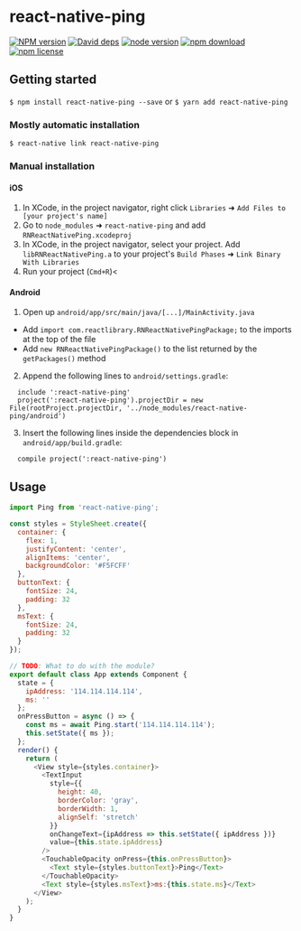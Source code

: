# react-native-ping

[![NPM version][npm-image]][npm-url] [![David deps][david-image]][david-url] [![node version][node-image]][node-url] [![npm download][download-image]][download-url] [![npm license][license-image]][download-url]

[npm-image]: https://img.shields.io/npm/v/react-native-ping.svg?style=flat-square
[npm-url]: https://npmjs.org/package/react-native-ping
[travis-image]: https://img.shields.io/travis/https://github.com/RoJoHub/react-native-ping.svg?style=flat-square
[travis-url]: https://travis-ci.org/https://github.com/RoJoHub/react-native-ping
[coveralls-image]: https://img.shields.io/coveralls/https://github.com/RoJoHub/react-native-ping.svg?style=flat-square
[coveralls-url]: https://coveralls.io/r/https://github.com/RoJoHub/react-native-ping?branch=master
[david-image]: https://img.shields.io/david/https://github.com/RoJoHub/react-native-ping.svg?style=flat-square
[david-url]: https://david-dm.org/https://github.com/RoJoHub/react-native-ping
[node-image]: https://img.shields.io/badge/node.js-%3E=_4.0-green.svg?style=flat-square
[node-url]: http://nodejs.org/download/
[download-image]: https://img.shields.io/npm/dm/react-native-ping.svg?style=flat-square
[download-url]: https://npmjs.org/package/react-native-ping
[license-image]: https://img.shields.io/npm/l/react-native-ping.svg

## Getting started

`$ npm install react-native-ping --save`
or
`$ yarn add react-native-ping`

### Mostly automatic installation

`$ react-native link react-native-ping`

### Manual installation

#### iOS

1. In XCode, in the project navigator, right click `Libraries` ➜ `Add Files to [your project's name]`
2. Go to `node_modules` ➜ `react-native-ping` and add `RNReactNativePing.xcodeproj`
3. In XCode, in the project navigator, select your project. Add `libRNReactNativePing.a` to your project's `Build Phases` ➜ `Link Binary With Libraries`
4. Run your project (`Cmd+R`)<

#### Android

1. Open up `android/app/src/main/java/[...]/MainActivity.java`

- Add `import com.reactlibrary.RNReactNativePingPackage;` to the imports at the top of the file
- Add `new RNReactNativePingPackage()` to the list returned by the `getPackages()` method

2. Append the following lines to `android/settings.gradle`:

```
  include ':react-native-ping'
  project(':react-native-ping').projectDir = new File(rootProject.projectDir, '../node_modules/react-native-ping/android')
```

3. Insert the following lines inside the dependencies block in `android/app/build.gradle`:

```
  compile project(':react-native-ping')
```

## Usage

```javascript
import Ping from 'react-native-ping';

const styles = StyleSheet.create({
  container: {
    flex: 1,
    justifyContent: 'center',
    alignItems: 'center',
    backgroundColor: '#F5FCFF'
  },
  buttonText: {
    fontSize: 24,
    padding: 32
  },
  msText: {
    fontSize: 24,
    padding: 32
  }
});

// TODO: What to do with the module?
export default class App extends Component {
  state = {
    ipAddress: '114.114.114.114',
    ms: ''
  };
  onPressButton = async () => {
    const ms = await Ping.start('114.114.114.114');
    this.setState({ ms });
  };
  render() {
    return (
      <View style={styles.container}>
        <TextInput
          style={{
            height: 40,
            borderColor: 'gray',
            borderWidth: 1,
            alignSelf: 'stretch'
          }}
          onChangeText={ipAddress => this.setState({ ipAddress })}
          value={this.state.ipAddress}
        />
        <TouchableOpacity onPress={this.onPressButton}>
          <Text style={styles.buttonText}>Ping</Text>
        </TouchableOpacity>
        <Text style={styles.msText}>ms:{this.state.ms}</Text>
      </View>
    );
  }
}
```
